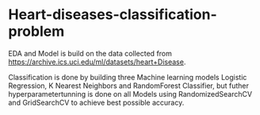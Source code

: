 # Heart-diseases-classification-problem

EDA and Model is build on the data collected from https://archive.ics.uci.edu/ml/datasets/heart+Disease.

Classification is done by building three Machine learning models Logistic Regression, K Nearest Neighbors and RandomForest Classifier, but futher hyperparametertunning is done on all Models using RandomizedSearchCV and GridSearchCV to achieve best possible accuracy.



